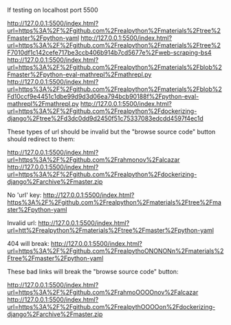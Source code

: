 If testing on localhost port 5500

http://127.0.0.1:5500/index.html?url=https%3A%2F%2Fgithub.com%2Frealpython%2Fmaterials%2Ftree%2Fmaster%2Fpython-yaml
http://127.0.0.1:5500/index.html?url=https%3A%2F%2Fgithub.com%2Frealpython%2Fmaterials%2Ftree%2F7010df1c142cefe717be3ccb406b914b7cd5677e%2Fweb-scraping-bs4
http://127.0.0.1:5500/index.html?url=https%3A%2F%2Fgithub.com%2Frealpython%2Fmaterials%2Fblob%2Fmaster%2Fpython-eval-mathrepl%2Fmathrepl.py
http://127.0.0.1:5500/index.html?url=https%3A%2F%2Fgithub.com%2Frealpython%2Fmaterials%2Fblob%2Fd10ccf9e4451c1dbe99d9d3d06ea794bcb90188f%2Fpython-eval-mathrepl%2Fmathrepl.py
http://127.0.0.1:5500/index.html?url=https%3A%2F%2Fgithub.com%2Frealpython%2Fdockerizing-django%2Ftree%2Fd3dc0dd9d2450f51c75337083edcdd4597f4ec1d

These types of url should be invalid but the "browse source code" button should redirect to them:

http://127.0.0.1:5500/index.html?url=https%3A%2F%2Fgithub.com%2Frahmonov%2Falcazar
http://127.0.0.1:5500/index.html?url=https%3A%2F%2Fgithub.com%2Frealpython%2Fdockerizing-django%2Farchive%2Fmaster.zip

No 'url' key:
http://127.0.0.1:5500/index.html?https%3A%2F%2Fgithub.com%2Frealpython%2Fmaterials%2Ftree%2Fmaster%2Fpython-yaml

Invalid url:
http://127.0.0.1:5500/index.html?url=htt%2Frealpython%2Fmaterials%2Ftree%2Fmaster%2Fpython-yaml

404 will break:
http://127.0.0.1:5500/index.html?url=https%3A%2F%2Fgithub.com%2FrealpythoONONONn%2Fmaterials%2Ftree%2Fmaster%2Fpython-yaml

These bad links will break the "browse source code" button:

http://127.0.0.1:5500/index.html?url=https%3A%2F%2Fgithub.com%2FrahmoOOOOnov%2Falcazar
http://127.0.0.1:5500/index.html?url=https%3A%2F%2Fgithub.com%2FrealpythOOOOon%2Fdockerizing-django%2Farchive%2Fmaster.zip
